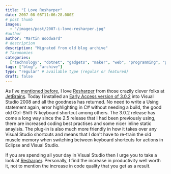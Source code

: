 ```yaml
---
title: "I Love Resharper"
date: 2007-08-08T11:06:28.000Z
# post thumb
images:
  - "/images/post/2007-i-love-resharper.jpg"
#author
author: "Martin Woodward"
# description
description: "Migrated from old blog archive"
# Taxonomies
categories:
  ["technology", "dotnet", "gadgets", "maker", "web", "programming", "personal"]
tags: ["blog", "archive"]
type: "regular" # available type (regular or featured)
draft: false
---
```


As I've [mentioned before](http://www.woodwardweb.com/dotnet/000120.html), I love [Resharper](http://www.jetbrains.com/resharper/index.html) from those crazily clever folks at [JetBrains](http://www.jetbrains.com/). Today I installed an [Early Access version of 3.0.2](http://www.jetbrains.net/confluence/display/ReSharper/Download) into Visual Studio 2008 and all the goodness has returned. No need to write a Using statement again, error highlighting in C# without needing a build, the good old Ctrl-Shift-N keyboard shortcut among others. The 3.0.2 release has come a long way since the 2.5 release that I had been previously using, there are increased coding best practises and some nicer inline static anaylsis. The plug-in is also much more friendly in how it takes over any Visual Studio shortcuts and means that I don't have to re-train the old muscle memory when switching between keyboard shortcuts for actions in Eclipse and Visual Studio.

If you are spending all your day in Visual Studio then I urge you to take a look at [Resharper](http://www.jetbrains.com/resharper/index.html). Personally, I find the increase in productivity well worth it, not to mention the increase in code quality that you get as a result.
